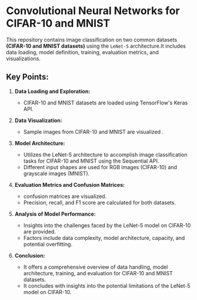 # Convolutional Neural Networks for CIFAR-10 and MNIST

This repository contains image classification on two common datasets **(CIFAR-10 and MNIST datasets)** using the `LeNet-5` architecture.It includes data loading, model definition, training, evaluation metrics, and visualizations.

## Key Points:

1. **Data Loading and Exploration:**
   - CIFAR-10 and MNIST datasets are loaded using TensorFlow's Keras API.

2. **Data Visualization:**
   - Sample images from CIFAR-10 and MNIST are visualized .

3. **Model Architecture:**
   - Utilizes the LeNet-5 architecture to accomplish image classification tasks for CIFAR-10 and MNIST using the Sequential API.
   - Different input shapes are used for RGB images (CIFAR-10) and grayscale images (MNIST).

3. **Evaluation Metrics and Confusion Matrices:**
   - confusion matrices are visualized.
   - Precision, recall, and F1 score are calculated for both datasets.

4. **Analysis of Model Performance:**
   - Insights into the challenges faced by the LeNet-5 model on CIFAR-10 are provided.
   - Factors include data complexity, model architecture, capacity, and potential overfitting.

5. **Conclusion:**
    - It offers a comprehensive overview of data handling, model architecture, training, and evaluation for CIFAR-10 and MNIST datasets.
    - It concludes with insights into the potential limitations of the LeNet-5 model on CIFAR-10.
